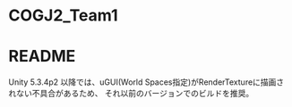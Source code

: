 # COGJ2_Team1
README
======

Unity 5.3.4p2 以降では、uGUI(World Spaces指定)がRenderTextureに描画されない不具合があるため、
それ以前のバージョンでのビルドを推奨。